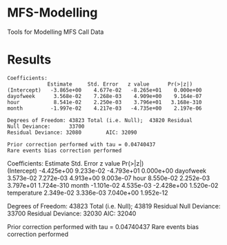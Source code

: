 MFS-Modelling
=============

Tools for Modelling MFS Call Data

Results
===============
    Coefficients:
                 Estimate     Std. Error   z value      Pr(>|z|)
    (Intercept)   -3.865e+00    4.677e-02   -8.265e+01    0.000e+00
    dayofweek      3.568e-02    7.268e-03    4.909e+00    9.164e-07
    hour           8.541e-02    2.250e-03    3.796e+01   3.168e-310
    month         -1.997e-02    4.217e-03   -4.735e+00    2.197e-06

    Degrees of Freedom: 43823 Total (i.e. Null);  43820 Residual
    Null Deviance:      33700
    Residual Deviance: 32080        AIC: 32090

    Prior correction performed with tau = 0.04740437
    Rare events bias correction performed

Coefficients:
             Estimate     Std. Error   z value      Pr(>|z|)   
(Intercept)   -4.425e+00    9.233e-02   -4.793e+01    0.000e+00
dayofweek      3.573e-02    7.272e-03    4.913e+00    9.003e-07
hour           8.550e-02    2.252e-03    3.797e+01   1.724e-310
month         -1.101e-02    4.535e-03   -2.428e+00    1.520e-02
temperature    2.349e-02    3.336e-03    7.040e+00    1.952e-12

Degrees of Freedom: 43823 Total (i.e. Null);  43819 Residual
Null Deviance:      33700 
Residual Deviance: 32030        AIC: 32040

Prior correction performed with tau = 0.04740437 
Rare events bias correction performed
